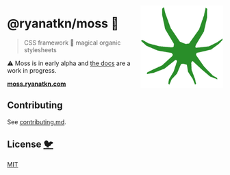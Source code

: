 [<img src="/static/favicon.png" align="right" width="192" height="192">](https://moss.ryanatkn.com/)

# @ryanatkn/moss 🌿

> CSS framework 🌿 magical organic stylesheets

⚠️ Moss is in early alpha and [the docs](https://moss.ryanatkn.com/library) are a work in progress.

[**moss.ryanatkn.com**](https://moss.ryanatkn.com/)

## Contributing

See [contributing.md](contributing.md).

## License [🐦](https://wikipedia.org/wiki/Free_and_open-source_software)

[MIT](LICENSE)
